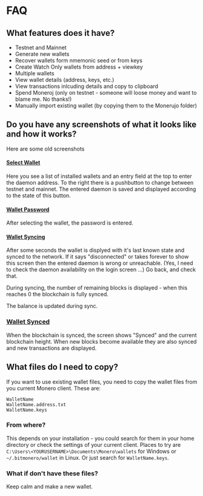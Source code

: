 # FAQ

## What features does it have?

- Testnet and Mainnet
- Generate new wallets
- Recover wallets form nmemonic seed or from keys
- Create Watch Only wallets from address + viewkey
- Multiple wallets
- View wallet details (address, keys, etc.)
- View transactions inlcuding details and copy to clipboard
- Spend Moneroj (only on testnet - someone will loose money and want to blame me. No thanks!)
- Manually import existing wallet (by copying them to the Monerujo folder)

## Do you have any screenshots of what it looks like and how it works?
Here are some old screenshots
#### [Select Wallet](images/A-wallet_selection.png)

Here you see a list of installed wallets and an entry field at the top to enter the daemon address. To the right there is a pushbutton to change between testnet and mainnet. The entered daemon is saved and displayed according to the state of this button.

#### [Wallet Password](images/B-enter_password.png)

After selecting the wallet, the password is entered.

#### [Wallet Syncing](images/C-wallet_syncing.png)

After some seconds the wallet is displyed with it's last known state and synced to the network. If it says "disconnected" or takes forever to show this screen then the entered daemon is wrong or unreachable. (Yes, I need to check the daemon availability on the login screen ...) Go back, and check that.

During syncing, the number of remaining blocks is displayed - when this reaches 0 the blockchain is fully synced.

The balance is updated during sync.

### [Wallet Synced](images/D-wallet_synced.png)

When the blockchain is synced, the screen shows "Synced" and the current blockchain height. When new blocks become available they are also synced and new transactions are displayed.

## What files do I need to copy?

If you want to use existing wallet files, you need to copy the wallet files from you current Monero client. These are:
```
WalletName
WalletName.address.txt
WalletName.keys
```

### From where?

This depends on your installation - you could search for them in your home directory or check the settings of your current client. Places to try are `C:\Users\<YOURUSERNAME>\Documents\Monero\wallets` for Windows or `~/.bitmonero/wallet` in Linux. Or just search for `WalletName.keys`.

### What if don't have these files?

Keep calm and make a new wallet.
